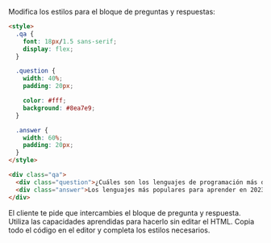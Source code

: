 Modifica los estilos para el bloque de preguntas y respuestas:

```html
<style>
  .qa {
    font: 18px/1.5 sans-serif;
    display: flex;
  }

  .question {
    width: 40%;
    padding: 20px;

    color: #fff;
    background: #8ea7e9;
  }

  .answer {
    width: 60%;
    padding: 20px;
  }
</style>

<div class="qa">
  <div class="question">¿Cuáles son los lenguajes de programación más demandados en 2023?</div>
  <div class="answer">Los lenguajes más populares para aprender en 2023 siguen siendo Python y JavaScript</div>
</div>
```

El cliente te pide que intercambies el bloque de pregunta y respuesta. Utiliza las capacidades aprendidas para hacerlo sin editar el HTML. Copia todo el código en el editor y completa los estilos necesarios.
